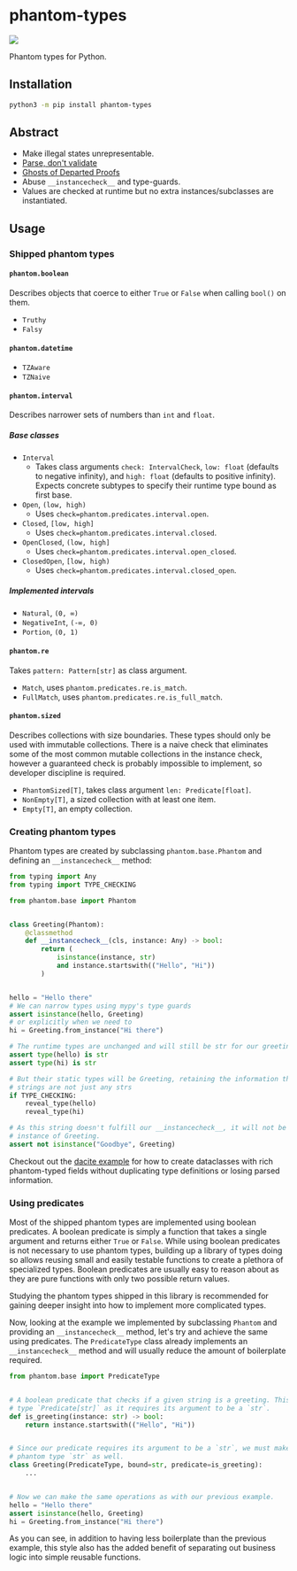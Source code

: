 # phantom-types

[![](https://github.com/antonagestam/phantom-types/workflows/CI/badge.svg)][CI]

[CI]: https://github.com/antonagestam/phantom-types/actions?query=workflow%3ACI

Phantom types for Python.

## Installation

```bash
python3 -m pip install phantom-types
```

## Abstract

- Make illegal states unrepresentable.
- [Parse, don't validate]
- [Ghosts of Departed Proofs]
- Abuse `__instancecheck__` and type-guards.
- Values are checked at runtime but no extra instances/subclasses are
  instantiated.

[Parse, don't validate]: https://lexi-lambda.github.io/blog/2019/11/05/parse-don-t-validate/
[Ghosts of Departed Proofs]: https://kataskeue.com/gdp.pdf

## Usage

### Shipped phantom types

#### `phantom.boolean`

Describes objects that coerce to either `True` or `False` when calling `bool()` on them.

- `Truthy`
- `Falsy`

#### `phantom.datetime`

- `TZAware`
- `TZNaive`

#### `phantom.interval`

Describes narrower sets of numbers than `int` and `float`.

##### Base classes

- `Interval`
  - Takes class arguments `check: IntervalCheck`, `low: float` (defaults to negative
    infinity), and `high: float` (defaults to positive infinity). Expects concrete
    subtypes to specify their runtime type bound as first base.
- `Open`, `(low, high)`
  - Uses `check=phantom.predicates.interval.open`.
- `Closed`, `[low, high]`
  - Uses `check=phantom.predicates.interval.closed`.
- `OpenClosed`, `(low, high]`
  - Uses `check=phantom.predicates.interval.open_closed`.
- `ClosedOpen`, `[low, high)`
  - Uses `check=phantom.predicates.interval.closed_open`.

##### Implemented intervals

- `Natural`, `(0, ∞)`
- `NegativeInt`, `(-∞, 0)`
- `Portion`, `(0, 1)`

#### `phantom.re`

Takes `pattern: Pattern[str]` as class argument.

- `Match`, uses `phantom.predicates.re.is_match`.
- `FullMatch`, uses `phantom.predicates.re.is_full_match`.

#### `phantom.sized`

Describes collections with size boundaries. These types should only be used with
immutable collections. There is a naive check that eliminates some of the most common
mutable collections in the instance check, however a guaranteed check is probably
impossible to implement, so developer discipline is required.

- `PhantomSized[T]`, takes class argument `len: Predicate[float]`.
- `NonEmpty[T]`, a sized collection with at least one item.
- `Empty[T]`, an empty collection.

### Creating phantom types

Phantom types are created by subclassing `phantom.base.Phantom` and defining an
`__instancecheck__` method:

```python
from typing import Any
from typing import TYPE_CHECKING

from phantom.base import Phantom


class Greeting(Phantom):
    @classmethod
    def __instancecheck__(cls, instance: Any) -> bool:
        return (
            isinstance(instance, str)
            and instance.startswith(("Hello", "Hi"))
        )


hello = "Hello there"
# We can narrow types using mypy's type guards
assert isinstance(hello, Greeting)
# or explicitly when we need to
hi = Greeting.from_instance("Hi there")

# The runtime types are unchanged and will still be str for our greetings
assert type(hello) is str
assert type(hi) is str

# But their static types will be Greeting, retaining the information that our
# strings are not just any strs
if TYPE_CHECKING:
    reveal_type(hello)
    reveal_type(hi)

# As this string doesn't fulfill our __instancecheck__, it will not be an
# instance of Greeting.
assert not isinstance("Goodbye", Greeting)
```

Checkout out the [dacite example] for how to create dataclasses with rich
phantom-typed fields without duplicating type definitions or losing parsed
information.

[dacite example]: examples/dacite/test_dacite.py


### Using predicates

Most of the shipped phantom types are implemented using boolean predicates. A boolean
predicate is simply a function that takes a single argument and returns either `True`
or `False`. While using boolean predicates is not necessary to use phantom types,
building up a library of types doing so allows reusing small and easily testable
functions to create a plethora of specialized types. Boolean predicates are usually easy
to reason about as they are pure functions with only two possible return values.

Studying the phantom types shipped in this library is recommended for gaining deeper
insight into how to implement more complicated types.

Now, looking at the example we implemented by subclassing `Phantom` and providing
an `__instancecheck__` method, let's try and achieve the same using predicates. The
`PredicateType` class already implements an `__instancecheck__` method and will usually
reduce the amount of boilerplate required.

```python
from phantom.base import PredicateType


# A boolean predicate that checks if a given string is a greeting. This function is of
# type `Predicate[str]` as it requires its argument to be a `str`.
def is_greeting(instance: str) -> bool:
    return instance.startswith(("Hello", "Hi"))


# Since our predicate requires its argument to be a `str`, we must make the bound of the
# phantom type `str` as well.
class Greeting(PredicateType, bound=str, predicate=is_greeting):
    ...


# Now we can make the same operations as with our previous example.
hello = "Hello there"
assert isinstance(hello, Greeting)
hi = Greeting.from_instance("Hi there")
```

As you can see, in addition to having less boilerplate than the previous example, this
style also has the added benefit of separating out business logic into simple reusable
functions.

